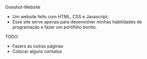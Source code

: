 Oneshot-Website

- Um website feito com HTML, CSS e Javascript;
- Esse site serve apenas para desenvolver minhas habilidades de programação e fazer um portifólio bonito.

TODO:
- Fazers as outras páginas
- Colocar alguns contatos

